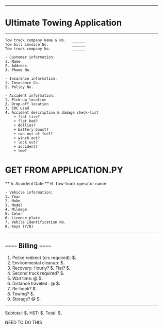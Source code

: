 -----------------------------
# Ultimate Towing Application  
-----------------------------

    Tow truck company Name & No.   ______
    Tow bill invoice No. 	       ______
    Tow truck company No.	       ______

    - Customer information:
	1. Name
	2. Address
	3. Phone No.
    
    - Insurance information:
	1. Insurance Co.
	2. Policy No.
    
    - Accident information:
	1. Pick-up location
	2. Drop-off location
	3. CRC used
	4. Accident description & damage check-list
	    + flat tire?
	    + flat bed?
	    + dollies?
	    + battery boost?
	    + ran out of fuel?
	    + winch out?
	    + lock out?
	    + accident?
	    + tow?

# GET FROM APPLICATION.PY
**	5. Accident Date
**	6. Tow-truck operator name:

    - Vehicle information:
	1. Year
	2. Make
	3. Model
	4. Mileage
	5. Color
	6. License plate
	7. Vehile Identification No.
	8. Keys (Y/N)

-------------------
----  Billing  ----
-------------------

1. Police redirect (crc required):    $__.__
2. Environmental cleanup:             $__.__
3. Recovery:
    Hourly? 		              $__.__
    Flat? 			      $__.__
4. Second truck required?             $__.__
5. Wait time: <hours> 		    @ $__.__
5. Distance traveled : <kilometers> @ $__.__
6. Re-hook? 			      $__.__ 
7. Towing? 			      $__.__
8. Storage? 		     <days> @ $__.__
--------------------------------------------
Subtotal:			      $__.__
HST:				      $__.__
Total:				      $__.__				



NEED TO DO THIS
